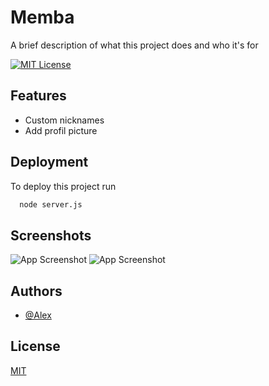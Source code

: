 
# Memba

A brief description of what this project does and who it's for


[![MIT License](https://img.shields.io/badge/License-MIT-green.svg)](https://choosealicense.com/licenses/mit/)


## Features

- Custom nicknames
- Add profil picture


## Deployment

To deploy this project run

```bash
  node server.js
```


## Screenshots

![App Screenshot](https://cdn.discordapp.com/attachments/871646299190067223/1256649980949696596/image.png?ex=668189fe&is=6680387e&hm=c8dd4a074e32ab89880907eb9f0e334e6fe0fc8b414d1242ea3c1f4cf227b74f&)
![App Screenshot](https://cdn.discordapp.com/attachments/871646299190067223/1256650212089528391/image.png?ex=66818a35&is=668038b5&hm=8004f2e67dca3e8ebdf69d2e469b6cf4235151689272f398d7960e5b5e30cdd5&)


## Authors

- [@Alex](https://github.com/Al3xUI)


## License

[MIT](https://choosealicense.com/licenses/mit/)

